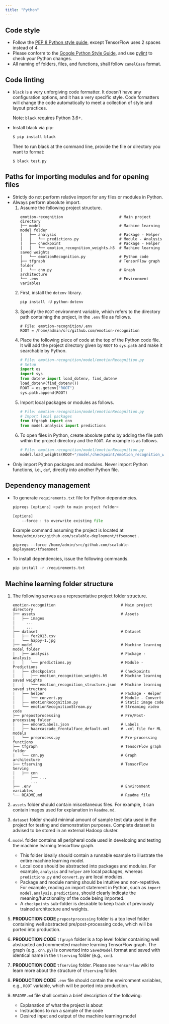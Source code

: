 ```yaml
---
title: "Python"
---
```


## Code style
+ Follow the [PEP 8 Python style guide](https://www.python.org/dev/peps/pep-0008/), except TensorFlow uses 2 spaces instead of 4. 
+ Please conform to the [Google Python Style Guide](https://github.com/google/styleguide/blob/gh-pages/pyguide.md), and use [pylint](https://www.pylint.org/) to check your Python changes.
+ All naming of folders, files, and functions, shall follow `camelCase` format.

## Code linting
+ `black` is a very unforgiving code formatter. It doesn’t have any configuration options, and it has a very specific style. Code formatters will change the code automatically to meet a collection of style and layout practices.

    Note: `black` requires Python 3.6+.

+ Install black via pip:
    ```bash
    $ pip install black
    ```
    Then to run black at the command line, provide the file or directory you want to format:
    ```bash
    $ black test.py     
    ```

## Paths for importing modules and for opening files
+ Strictly do not perform relative import for any files or modules in Python. 
+ Always perform absolute import. 
    1. Assume the following project structure.
        ```text
        emotion-recognition                         # Main project directory 
        ├── model                                   # Machine learning model folder 
        |   ├── analysis                            # Package - Helper    
        |   |   └── predictions.py                  # Module - Analysis 
        |   ├── checkpoint                          # Package - Helper    
        |   |   └── emotion_recognition_weights.h5  # Machine learning saved weights
        |   └── emotionRecognition.py               # Python code 
        ├── tfgraph                                 # TensorFlow graph folder 
        |   └── cnn.py                              # Graph architecture
        └── .env                                    # Environment variables 
        ```
    1. First, install the `dotenv` library.
        ```python
        pip install -U python-dotenv
        ```
    1. Specify the `ROOT` environment variable, which refers to the directory path containing the project, in the `.env` file as follows.
        ```
        # File: emotion-recognition/.env
        ROOT = /home/admin/src/github.com/emotion-recognition
        ```
    1. Place the following piece of code at the top of the Python code file. It will add the project directory given by `ROOT` to `sys.path` and make it searchable by Python. 
        ```python
        # File: emotion-recognition/model/emotionRecognition.py
        # Setup
        import os
        import sys
        from dotenv import load_dotenv, find_dotenv
        load_dotenv(find_dotenv())
        ROOT = os.getenv("ROOT")
        sys.path.append(ROOT)
        ```
    1. Import local packages or modules as follows.
        ```python
        # File: emotion-recognition/model/emotionRecognition.py
        # Import local packages
        from tfgraph import cnn
        from model.analysis import predictions
        ```
    1. To open files in Python, create absolute paths by adding the file path within the project directory and the `ROOT`. An example is as follows. 
        ```python
        # File: emotion-recognition/model/emotionRecognition.py
        model.load_weights(ROOT+"/model/checkpoint/emotion_recognition_weights.h5")  # Load weights for TensorFlow model
        ```
+ Only import Python packages and modules. Never import Python functions, i.e., `def`, directly into another Python file.

## Dependency management   
+ To generate `requirements.txt` file for Python dependencies.
    ```python
    pipreqs [options] <path to main project folder>

    [options]
        --force : to overwrite existing file
    ```
    Example command assuming the project is located at `home/admin/src/github.com/scalable-deployment/tfsemonet` . 
    ```
    pipreqs --force /home/admin/src/github.com/scalable-deployment/tfsemonet
    ```

+ To install dependencies, issue the following commands.
    ```python
    pip install -r /requirements.txt
    ```

## Machine learning folder structure

1. The following serves as a representative project folder structure.
    ```text
    emotion-recognition                             # Main project directory 
    ├── assets                                      # Assets
    |   ├── images
    |     ...
    |     ...
    ├── dataset                                     # Dataset
    |   ├── fer2013.csv
    |   └── happy-1.jpg
    ├── model                                       # Machine learning model folder 
    |   ├── analysis                                # Package - Analysis    
    |   |   └── predictions.py                      # Module - Predictions 
    |   ├── checkpoints                             # Checkpoints    
    |   |   ├── emotion_recognition_weights.h5      # Machine learning saved weights
    |   |   └── emotion_recognition_structure.json  # Machine learning saved structure
    |   ├── helper                                  # Package - Helper    
    |   |   └── convert.py                          # Module - Convert 
    |   ├── emotionRecognition.py                   # Static image code 
    |   └── emotionRecognitionStream.py             # Streaming video code 
    ├── prepostprocessing                           # Pre/Post-processing folder 
    |   ├── emonetLabels.json                       # Labels
    |   ├── haarcascade_frontalface_default.xml     # .xml file for ML models
    |   └── preprocess.py                           # Pre-processing functions   
    ├── tfgraph                                     # TensorFlow graph folder 
    |   └── cnn.py                                  # Graph architecture
    ├── tfserving                                   # TensorFlow Serving 
    |   ├── cnn
    |       ├── ...                                  
    |       ...
    ├── .env                                        # Environment variables 
    └── README.md                                   # Readme file
    ```

1. `assets` folder should contain miscellaneous files. For example, it can contain images used for explanation in `Readme.md`.
1. `dataset` folder should minimal amount of sample test data used in the project for testing and demonstration purposes. Complete dataset is advised to be stored in an external Hadoop cluster.
1. `model` folder contains all peripheral code used in developing and testing the machine learning tensorflow graph. 
    + This folder ideally should contain a runnable example to illustrate the entire machine learning model.
    + Local code should be abstracted into packages and modules. For example, `analysis` and `helper` are local packages, whereas `predictions.py` and `convert.py` are local modules.
    + Package and module naming should be intuitive and non-repetitive. For example, reading  an import statement in Python, such as `import model.analysis.predictions`, should clearly indicate the meaning/functionality of the code being imported.
    + A `checkpoints` sub-folder is desirable to keep track of previously trained architecture and weights. 
1. **PRODUCTION CODE** `prepostprocessing` folder is a top level folder containing well abstracted pre/post-processing code, which will be ported into production.
1. **PRODUCTION CODE** `tfgraph` folder is a top level folder containing well abstracted and commented machine learning TensorFlow graph. The graph (e.g., `cnn.py`) is converted into `SavedModel` format and saved with identical name in the `tfserving` folder (e.g., `cnn`).  
1. **PRODUCTION CODE** `tfserving` folder. Please see `TensorFlow` wiki to learn more about the structure of `tfserving` folder.
1. **PRODUCTION CODE** `.env` file should contain the environment variables, e.g., `ROOT` variable, which will be ported into production.
1. `README.md` file shall contain a brief description of the following:
    + Explanation of what the project is about
    + Instructions to run a sample of the code
    + Desired input and output of the machine learning model    